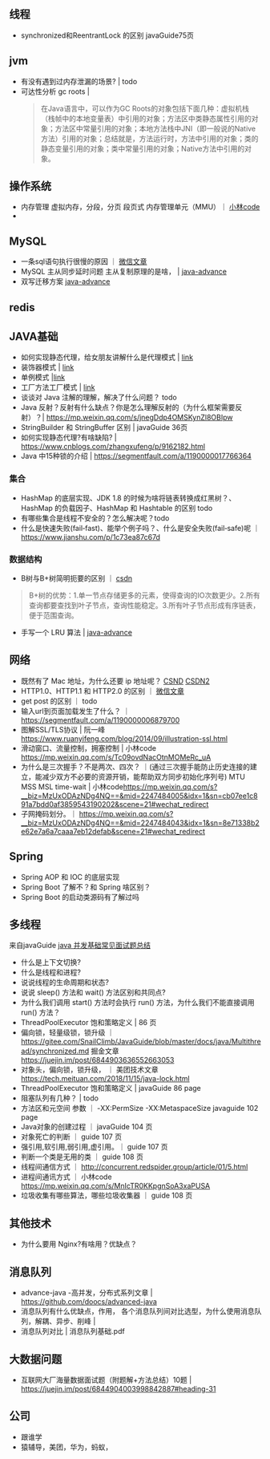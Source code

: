 

## 线程
- synchronized和ReentrantLock 的区别  javaGuide75页



## jvm
- 有没有遇到过内存泄漏的场景? | todo
- 可达性分析 gc roots | 
  > 在Java语言中，可以作为GC Roots的对象包括下面几种：虚拟机栈（栈帧中的本地变量表）中引用的对象；方法区中类静态属性引用的对象；方法区中常量引用的对象；本地方法栈中JNI（即一般说的Native方法）引用的对象；总结就是，方法运行时，方法中引用的对象；类的静态变量引用的对象；类中常量引用的对象；Native方法中引用的对象。


## 操作系统
- 内存管理 虚拟内存，分段，分页 段页式 内存管理单元（MMU）｜ [小林code](https://mp.weixin.qq.com/s?__biz=MzUxODAzNDg4NQ==&mid=2247485033&idx=1&sn=bf9ba7aca126ad186922c57a96928593&scene=21#wechat_redirect)
- 


## MySQL
- 一条sql语句执行很慢的原因 ｜ [微信文章](https://mp.weixin.qq.com/s?__biz=Mzg2OTA0Njk0OA==&mid=2247485185&idx=1&sn=66ef08b4ab6af5757792223a83fc0d45&chksm=cea248caf9d5c1dc72ec8a281ec16aa3ec3e8066dbb252e27362438a26c33fbe842b0e0adf47&token=79317275&lang=zh_CN%23rd)
- MySQL 主从同步延时问题  主从复制原理的是啥， | [java-advance](https://github.com/doocs/advanced-java/blob/master/docs/high-concurrency/mysql-read-write-separation.md)
- 双写迁移方案 [java-advance](https://github.com/doocs/advanced-java/blob/master/docs/high-concurrency/database-shard-dynamic-expand.md)


## redis



## JAVA基础

- 如何实现静态代理，给女朋友讲解什么是代理模式  | [link](https://mp.weixin.qq.com/s?__biz=MzI4Njg5MDA5NA==&mid=2247484222&idx=1&sn=5191aca33f7b331adaef11c5e07df468&chksm=ebd7423fdca0cb29cdc59b4c79afcda9a44b9206806d2212a1b807c9f5879674934c37c250a1&scene=21###wechat_redirect)
- 装饰器模式 | [link](https://mp.weixin.qq.com/s?__biz=MzI4Njg5MDA5NA==&mid=2247484226&idx=1&sn=a354d872978fc5db79a012c27ab5277f&chksm=ebd74243dca0cb5515fcad1ecfeda6a329be38c30a82a1325a5a19e7f62b0fa3c74069eed24d&scene=158#rd)
- 单例模式 |[link](https://mp.weixin.qq.com/s?__biz=MzI4Njg5MDA5NA==&mid=2247484239&idx=1&sn=6560be96e456b513cb1e4f78a740a258&chksm=ebd7424edca0cb584906fb97679cf2ca557f430fbc87d2c86ce0652d2e3c36c2528466942df5&scene=158#rd)
- 工厂方法工厂模式 | [link](https://mp.weixin.qq.com/s?__biz=MzI4Njg5MDA5NA==&mid=2247484243&idx=1&sn=972cbe6cdb578256e4d4771e7ca25de3&chksm=ebd74252dca0cb44419903758e8ca52d9ab287562f80be9365e305d6dcc2deaa45b40f9fd2e9&scene=158#rd)
- 谈谈对 Java 注解的理解，解决了什么问题？ todo
- Java 反射？反射有什么缺点？你是怎么理解反射的（为什么框架需要反射）？| <https://mp.weixin.qq.com/s/jnegDdp4OMSKynZl8OBIpw>
- StringBuilder 和 StringBuffer 区别 | javaGuide 36页
- 如何实现静态代理?有啥缺陷? | <https://www.cnblogs.com/zhangxufeng/p/9162182.html>
- Java 中15种锁的介绍 | <https://segmentfault.com/a/1190000017766364>
### 集合
- HashMap 的底层实现、JDK 1.8 的时候为啥将链表转换成红黑树？、HashMap 的负载因子、HashMap 和 Hashtable 的区别 todo
- 有哪些集合是线程不安全的？怎么解决呢？todo
- 什么是快速失败(fail‑fast)、能举个例子吗？、什么是安全失败(fail‑safe)呢 ｜ <https://www.jianshu.com/p/1c73ea87c67d>

### 数据结构
- B树与B+树简明扼要的区别  ｜ [csdn](https://blog.csdn.net/zhuanzhe117/article/details/78039692?utm_medium=distribute.pc_relevant.none-task-blog-BlogCommendFromMachineLearnPai2-1.nonecase&depth_1-utm_source=distribute.pc_relevant.none-task-blog-BlogCommendFromMachineLearnPai2-1.nonecase)
> B+树的优势：1.单一节点存储更多的元素，使得查询的IO次数更少。2.所有查询都要查找到叶子节点，查询性能稳定。3.所有叶子节点形成有序链表，便于范围查询。
- 手写一个 LRU 算法  | [java-advance](https://github.com/doocs/advanced-java/blob/master/docs/high-concurrency/redis-expiration-policies-and-lru.md)






## 网络
- 既然有了 Mac 地址，为什么还要 ip 地址呢？ [CSND](https://blog.csdn.net/John_62/article/details/68489417?utm_medium=distribute.pc_relevant.none-task-blog-BlogCommendFromMachineLearnPai2-1.nonecase&depth_1-utm_source=distribute.pc_relevant.none-task-blog-BlogCommendFromMachineLearnPai2-1.nonecase) [CSDN2](https://blog.csdn.net/qq_29996285/article/details/85213687)
- HTTP1.0、HTTP1.1 和 HTTP2.0 的区别  ｜ [微信文章](https://mp.weixin.qq.com/s/GICbiyJpINrHZ41u_4zT-A?)
- get post 的区别 ｜ todo
- 输入url到页面加载发生了什么？ ｜ <https://segmentfault.com/a/1190000006879700>
- 图解SSL/TLS协议 | 阮一峰 <https://www.ruanyifeng.com/blog/2014/09/illustration-ssl.html>
- 滑动窗口、流量控制，拥塞控制 |  小林code <https://mp.weixin.qq.com/s/Tc09ovdNacOtnMOMeRc_uA> 
- 为什么是三次握手？不是两次、四次？ ｜(通过三次握手能防止历史连接的建立，能减少双方不必要的资源开销，能帮助双方同步初始化序列号)
MTU MSS MSL time-wait | 小林code<https://mp.weixin.qq.com/s?__biz=MzUxODAzNDg4NQ==&mid=2247484005&idx=1&sn=cb07ee1c891a7bdd0af3859543190202&scene=21#wechat_redirect>
- 子网掩码划分。｜ <https://mp.weixin.qq.com/s?__biz=MzUxODAzNDg4NQ==&mid=2247484043&idx=1&sn=8e71338b2e62e7a6a7caaa7eb12defab&scene=21#wechat_redirect>





## Spring

- Spring AOP 和 IOC 的底层实现
- Spring Boot 了解不？和 Spring 啥区别？
- Spring Boot 的启动类源码有了解过吗


## 多线程

来自javaGuide  [java 并发基础常见面试题总结](https://github.com/Snailclimb/JavaGuide/blob/master/docs/java/Multithread/JavaConcurrencyBasicsCommonInterviewQuestionsSummary.md#8-%E4%BB%80%E4%B9%88%E6%98%AF%E7%BA%BF%E7%A8%8B%E6%AD%BB%E9%94%81%E5%A6%82%E4%BD%95%E9%81%BF%E5%85%8D%E6%AD%BB%E9%94%81)
- 什么是上下文切换?
- 什么是线程和进程?
- 说说线程的生命周期和状态?
- 说说 sleep() 方法和 wait() 方法区别和共同点?
- 为什么我们调用 start() 方法时会执行 run() 方法，为什么我们不能直接调用 run() 方法？
- ThreadPoolExecutor 饱和策略定义 | 86 页
- 偏向锁，轻量级锁，锁升级 ｜ <https://gitee.com/SnailClimb/JavaGuide/blob/master/docs/java/Multithread/synchronized.md>
掘金文章 <https://juejin.im/post/6844903636552663053>
- 对象头，偏向锁，锁升级，  ｜ 美团技术文章<https://tech.meituan.com/2018/11/15/java-lock.html>
- ThreadPoolExecutor 饱和策略定义 | javaGuide 86 page
- 阻塞队列有几种？ | todo
- 方法区和元空间 参数 ｜  -XX:PermSize  -XX:MetaspaceSize javaguide 102 page
- Java对象的创建过程 ｜ javaGuide 104 页
- 对象死亡的判断 ｜ guide 107 页
- 强引用,软引用,弱引用,虚引用。｜  guide 107 页
- 判断一个类是无用的类  ｜ guide 108 页
- 线程间通信方式 ｜ <http://concurrent.redspider.group/article/01/5.html>
- 进程间通讯方式 ｜ 小林code <https://mp.weixin.qq.com/s/MnIcTR0KKpgnSoA3xaPUSA>
- 垃圾收集有哪些算法，哪些垃圾收集器 ｜ guide 108 页



## 其他技术
- 为什么要用 Nginx?有啥用？优缺点？

## 消息队列
- advance-java -高并发，分布式系列文章  |  <https://github.com/doocs/advanced-java>
- 消息队列有什么优缺点，作用， 各个消息队列间对比选型，为什么使用消息队列，解耦、异步、削峰 |  
- 消息队列对比 | 消息队列基础.pdf


## 大数据问题
- 互联网大厂海量数据面试题（附题解+方法总结）10题 | <https://juejin.im/post/6844904003998842887#heading-31>



## 公司
- 跟谁学
- 猿辅导，美团，华为，蚂蚁，




















































































